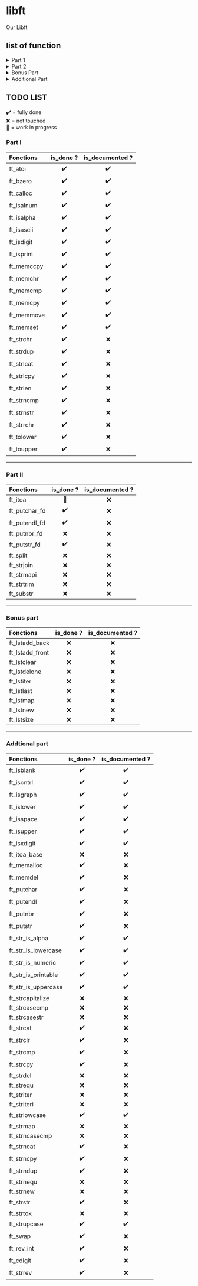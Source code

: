 # libft
Our Libft

## list of function

<details>
	<summary>Part 1</summary>

- [ft_atoi](./ft_atoi.c)
- [ft_bzero](./ft_bzero)
- [ft_calloc](./ft_calloc)
- [ft_isalnum](./ft_isalnum)
- [ft_isalpha](./ft_isalpha)
- [ft_isascii](./ft_isascii)
- [ft_isdigit](./ft_isdigit)
- [ft_isprint](./ft_isprint)
- [ft_memccpy](./ft_memccpy)
- [ft_memchr](./ft_memchr)
- [ft_memcmp](./ft_memcmp)
- [ft_memcpy](./ft_memcpy)
- [ft_memmove](./ft_memmove)
- [ft_memset](./ft_memset)
- [ft_strchr](./ft_strchr)
- [ft_strdup](./ft_strdup)
- [ft_strlcat](./ft_strlcat)
- [ft_strlcpy](./ft_strlcpy)
- [ft_strlen](./ft_strlen)
- [ft_strncmp](./ft_strncmp)
- [ft_strnstr](./ft_strnstr)
- [ft_strrchr](./ft_strrchr)
- [ft_tolower](./ft_tolower)
- [ft_toupper](./ft_toupper)

</details>
<details>
	<summary>Part 2</summary>

- [ft_itoa](./ft_itoa)
- [ft_putchar_fd](./ft_putchar_fd)
- [ft_putendl_fd](./ft_putendl_fd)
- [ft_putnbr_fd](./ft_putnbr_fd)
- [ft_putstr_fd](./ft_putstr_fd)
- [ft_split](./ft_split)
- [ft_strjoin](./ft_strjoin)
- [ft_strmapi](./ft_strmapi)
- [ft_strtrim](./ft_strtrim)
- [ft_substr](./ft_substr)

</details>

<details>
	<summary>Bonus Part</summary>

- [ft_lstadd_back](./ft_lstadd_back)
- [ft_lstadd_front](./ft_lstadd_front)
- [ft_lstclear](./ft_lstclear)
- [ft_lstdelone](./ft_lstdelone)
- [ft_lstiter](./ft_lstiter)
- [ft_lstlast](./ft_lstlast)
- [ft_lstmap](./ft_lstmap)
- [ft_lstnew](./ft_lstnew)
- [ft_lstsize](./ft_lstsize)

</details>
<details>
	<summary>Additional Part</summary>

- [ft_isblank](./ft_isblank)
- [ft_iscntrl](./ft_iscntrl)
- [ft_isgraph](./ft_isgraph)
- [ft_islower](./ft_islower)
- [ft_isspace](./ft_isspace)
- [ft_isupper](./ft_isupper)
- [ft_isxdigit](./ft_isxdigit)
- [ft_itoa_base](./ft_itoa_base)
- [ft_memalloc](./ft_memalloc)
- [ft_memdel](./ft_memdel)
- [ft_putchar](./ft_putchar)
- [ft_putendl](./ft_putendl)
- [ft_putnbr](./ft_putnbr)
- [ft_putstr](./ft_putstr)
- [ft_str_is_alpha](./ft_str_is_alpha)
- [ft_str_is_lowercase](./ft_str_is_lowercase)
- [ft_str_is_numeric](./ft_str_is_numeric)
- [ft_str_is_printable](./ft_str_is_printable)
- [ft_str_is_uppercase](./ft_str_is_uppercase)
- [ft_strcapitalize](./ft_strcapitalize)
- [ft_strcasecmp](./ft_strcasecmp)
- [ft_strcasestr](./ft_strcasestr)
- [ft_strcat](./ft_strcat)
- [ft_strclr](./ft_strclr)
- [ft_strcmp](./ft_strcmp)
- [ft_strcpy](./ft_strcpy)
- [ft_strdel](./ft_strdel)
- [ft_strequ](./ft_strequ)
- [ft_striter](./ft_striter)
- [ft_striteri](./ft_striteri)
- [ft_strlowcase](./ft_strlowcase)
- [ft_strmap](./ft_strmap)
- [ft_strncasecmp](./ft_strncasecmp)
- [ft_strncat](./ft_strncat)
- [ft_strncpy](./ft_strncpy)
- [ft_strndup](./ft_strndup)
- [ft_strnequ](./ft_strnequ)
- [ft_strnew](./ft_strnew)
- [ft_strstr](./ft_strstr)
- [ft_strtok](./ft_strtok)
- [ft_strupcase](./ft_strupcase)
- [ft_swap](./ft_swap)
- [ft_rev_int](./ft_rev_int)
- [ft_cdigit](./ft_cdigit)
- [ft_strrev](./ft_strrev)

</details>

## TODO LIST

✔️ = fully done<br>
❌ = not touched<br>
🚧 = work in progress<br>

### Part I

|Fonctions			|is_done ?|is_documented ?|
|:------------------|:-------:|:-------------:|
|ft_atoi			|✔️       |✔️             |
|ft_bzero			|✔️       |✔️             |
|ft_calloc			|✔️       |✔️             |
|ft_isalnum			|✔️       |✔️             |
|ft_isalpha			|✔️       |✔️             |
|ft_isascii			|✔️       |✔️             |
|ft_isdigit			|✔️       |✔️             |
|ft_isprint			|✔️       |✔️             |
|ft_memccpy			|✔️       |✔️             |
|ft_memchr			|✔️       |✔️             |
|ft_memcmp			|✔️       |✔️             |
|ft_memcpy			|✔️       |✔️             |
|ft_memmove			|✔️       |✔️             |
|ft_memset			|✔️       |✔️             |
|ft_strchr			|✔️       |❌             |
|ft_strdup			|✔️       |❌             |
|ft_strlcat			|✔️       |❌             |
|ft_strlcpy			|✔️       |❌             |
|ft_strlen			|✔️       |❌             |
|ft_strncmp			|✔️       |❌             |
|ft_strnstr			|✔️       |❌             |
|ft_strrchr			|✔️       |❌             |
|ft_tolower			|✔️       |❌             |
|ft_toupper			|✔️       |❌             |

---

### Part II

|Fonctions			|is_done ?|is_documented ?|
|:------------------|:-------:|:-------------:|
|ft_itoa			|🚧       |❌             |
|ft_putchar_fd		|✔️       |❌             |
|ft_putendl_fd		|✔️       |❌             |
|ft_putnbr_fd		|❌       |❌             |
|ft_putstr_fd		|✔️       |❌             |
|ft_split			|❌       |❌             |
|ft_strjoin			|❌       |❌             |
|ft_strmapi			|❌       |❌             |
|ft_strtrim			|❌       |❌             |
|ft_substr			|❌       |❌             |

---

### Bonus part

|Fonctions			|is_done ?|is_documented ?|
|:------------------|:-------:|:-------------:|
|ft_lstadd_back		|❌       |❌             |
|ft_lstadd_front	|❌       |❌             |
|ft_lstclear		|❌       |❌             |
|ft_lstdelone		|❌       |❌             |
|ft_lstiter			|❌       |❌             |
|ft_lstlast			|❌       |❌             |
|ft_lstmap			|❌       |❌             |
|ft_lstnew			|❌       |❌             |
|ft_lstsize			|❌       |❌             |

---

### Addtional part

|Fonctions			|is_done ?|is_documented ?|
|:------------------|:-------:|:-------------:|
|ft_isblank			|✔️       |✔️             |
|ft_iscntrl			|✔️       |✔️             |
|ft_isgraph			|✔️       |✔️             |
|ft_islower			|✔️       |✔️             |
|ft_isspace			|✔️       |✔️             |
|ft_isupper			|✔️       |✔️             |
|ft_isxdigit		|✔️       |✔️             |
|ft_itoa_base		|❌       |❌             |
|ft_memalloc		|✔️       |❌             |
|ft_memdel			|✔️       |❌             |
|ft_putchar			|✔️       |❌             |
|ft_putendl			|✔️       |❌             |
|ft_putnbr			|✔️       |❌             |
|ft_putstr			|✔️       |❌             |
|ft_str_is_alpha	|✔️       |✔️             |
|ft_str_is_lowercase|✔️       |✔️             |
|ft_str_is_numeric	|✔️       |✔️             |
|ft_str_is_printable|✔️       |✔️             |
|ft_str_is_uppercase|✔️       |✔️             |
|ft_strcapitalize	|❌       |❌             |
|ft_strcasecmp		|❌       |❌             |
|ft_strcasestr		|❌       |❌             |
|ft_strcat			|✔️       |❌             |
|ft_strclr			|✔️       |❌             |
|ft_strcmp			|✔️       |❌             |
|ft_strcpy			|✔️       |❌             |
|ft_strdel			|❌       |❌             |
|ft_strequ			|❌       |❌             |
|ft_striter			|❌       |❌             |
|ft_striteri		|❌       |❌             |
|ft_strlowcase		|✔️       |✔️             |
|ft_strmap			|❌       |❌             |
|ft_strncasecmp		|❌       |❌             |
|ft_strncat			|✔️       |❌             |
|ft_strncpy			|✔️       |❌             |
|ft_strndup			|✔️       |❌             |
|ft_strnequ			|❌       |❌             |
|ft_strnew			|❌       |❌             |
|ft_strstr			|✔️       |❌             |
|ft_strtok			|❌       |❌             |
|ft_strupcase		|✔️       |✔️             |
|ft_swap			|✔️       |❌             |
|ft_rev_int			|✔️       |❌             |
|ft_cdigit			|✔️       |❌             |
|ft_strrev			|✔️       |❌             |
